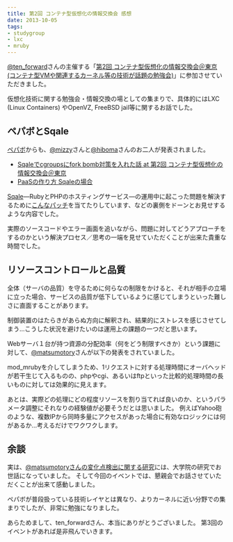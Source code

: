 ```yaml
---
title: 第2回 コンテナ型仮想化の情報交換会 感想
date: 2013-10-05
tags: 
- studygroup
- lxc
- mruby
---
```

[@ten_forward](https://twitter.com/ten_forward)さんの主催する「[第2回 コンテナ型仮想化の情報交換会＠東京 (コンテナ型VMや関連するカーネル等の技術が話題の勉強会)](http://atnd.org/events/40915)」に参加させていただきました。

仮想化技術に関する勉強会・情報交換の場としての集まりで、具体的にはLXC (Linux Containers) やOpenVZ, FreeBSD jail等に関するお話でした。

## ペパボとSqale

[ペパボ](http://www.paperboy.co.jp)からも、[@mizzy](https://twitter.com/gosukenator)さんと[@hiboma](https://twitter.com/hiboma)さんのお二人が発表されました。

* [Sqaleでcgroupsにfork bomb対策を入れた話 at 第2回 コンテナ型仮想化の情報交換会＠東京](https://speakerdeck.com/mizzy/sqaledecgroupsnifork-bombdui-ce-woru-retahua-at-di-2hui-kontenaxing-jia-xiang-hua-falseqing-bao-jiao-huan-hui-dong-jing)
* [PaaSの作り方 Sqaleの場合](http://www.slideshare.net/hiboma/sqale-paas)

[Sqale](http://sqale.jp/)―RubyとPHPのホスティングサービス―の運用中に起こった問題を解決するために[こんなパッチ](https://github.com/paperboy-sqale/sqale-patches)を当てたりしています、などの裏側をドーンとお見せするような内容でした。

実際のソースコードやエラー画面を追いながら、問題に対してどうアプローチをするのかという解決プロセス／思考の一端を見せていただくことが出来た貴重な時間でした。

## リソースコントロールと品質

全体（サーバの品質）を守るために何らなの制限をかけると、それが相手の立場に立った場合、サービスの品質が低下しているように感じてしまうといった難しさに直面することがあります。

制御装置のはたらきがあらぬ方向に解釈され、結果的にストレスを感じさせてしまう…こうした状況を避けたいのは運用上の課題の一つだと思います。

Webサーバ１台が持つ資源の分配効率（何をどう制限すべきか）という課題に対して、[@matsumotory](https://twitter.com/matsumotory)さんが以下の発表をされていました。

<script async class="speakerdeck-embed" data-id="58727f800f260131e5f062820167ad5f" data-ratio="1.33333333333333" src="//speakerdeck.com/assets/embed.js"></script>

mod_mrubyを介してしまうため、1リクエストに対する処理時間にオーバヘッドが若干生じて入るものの、phpやcgi、あるいはftpといった比較的処理時間の長いものに対しては効果的に見えます。

あとは、実際どの処理にどの程度リソースを割り当てれば良いのか、というパラメータ調整にそれなりの経験値が必要そうだとは思いました。
例えばYahoo砲のような、複数IPから同時多量にアクセスがあった場合に有効なロジックには何があるか…考えるだけでワクワクします。

## 余談

実は、[@matsumotoryさんの変化点検出に関する研究](http://blog.matsumoto-r.jp/?p=35)には、大学院の研究でお世話になっていました。
そして今回のイベントでは、懇親会でお話させていただくことが出来て感動しました。

ペパボが普段扱っている技術レイヤとは異なり、よりカーネルに近い分野での集まりでしたが、非常に勉強になりました。

あらためまして、ten_forwardさん、本当にありがとうございました。
第3回のイベントがあれば是非飛んでいきます。
